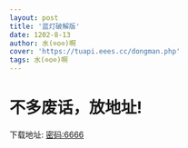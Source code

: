 ```yaml
---
layout: post
title: '蓝灯破解版'
date: 1202-8-13
author: 水(⊙o⊙)啊
cover: 'https://tuapi.eees.cc/dongman.php'
tags: 水(⊙o⊙)啊
---
```

<h1>不多废话，放地址!</h1>
下载地址:
<a href="https://fuckyoumom.lanzoui.com/iRUdktdttwh"</a>
密码:6666
